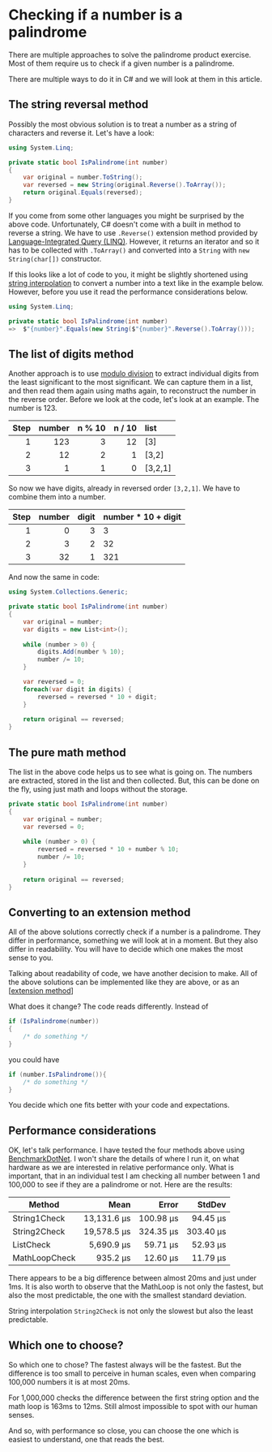 # Checking if a number is a palindrome

There are multiple approaches to solve the palindrome product exercise. 
Most of them require us to check if a given number is a palindrome. 

There are multiple ways to do it in C# and we will look at them in this article. 

## The string reversal method

Possibly the most obvious solution is to treat a number as a string of characters
and reverse it. Let's have a look:

```csharp
using System.Linq;

private static bool IsPalindrome(int number)
{
    var original = number.ToString();
    var reversed = new String(original.Reverse().ToArray());
    return original.Equals(reversed);
}
```

If you come from some other languages you might be surprised by the above code.
Unfortunately, C# doesn't come with a built in method to reverse a string. 
We have to use `.Reverse()` extension method provided by 
[Language-Integrated Query (LINQ)](https://learn.microsoft.com/en-us/dotnet/csharp/programming-guide/concepts/linq/). However, it returns an iterator and so it has to be collected with `.ToArray()` 
and converted into a `String` with `new String(char[])` constructor. 


If this looks like a lot of code to you, it might be slightly shortened using 
[string interpolation](https://learn.microsoft.com/en-us/dotnet/csharp/tutorials/string-interpolation)
to convert a number into a text like in the example below. However, before you use it
read the performance considerations below.

```csharp
using System.Linq;

private static bool IsPalindrome(int number)
=>  $"{number}".Equals(new String($"{number}".Reverse().ToArray()));
```

## The list of digits method

Another approach is to use [modulo division](https://en.wikipedia.org/wiki/Modulo)
to extract individual digits from the least significant to the most significant. 
We can capture them in a list, and then read them again using maths again, 
to reconstruct the number in the reverse order. Before we look at the code, 
let's look at an example. The number is 123. 

| Step | number | n % 10 | n / 10 |    list |
|-----:|-------:|-------:|-------:|:--------|
|    1 |    123 |      3 |     12 | [3]     |
|    2 |     12 |      2 |      1 | [3,2]   |
|    3 |      1 |      1 |      0 | [3,2,1] |

So now we have digits, already in reversed order `[3,2,1]`. We have to combine them into a number.

| Step | number | digit | number * 10 + digit |
|-----:|-------:|------:|:--------------------|
|    1 |      0 |     3 | 3                   |
|    2 |      3 |     2 | 32                  |
|    3 |     32 |     1 | 321                 |

And now the same in code:

```csharp
using System.Collections.Generic;

private static bool IsPalindrome(int number)
{ 
    var original = number;
    var digits = new List<int>();
    
    while (number > 0) { 
        digits.Add(number % 10);
        number /= 10;
    }

    var reversed = 0;
    foreach(var digit in digits) {
        reversed = reversed * 10 + digit;
    }
    
    return original == reversed;
}
```

## The pure math method

The list in the above code helps us to see what is going on. 
The numbers are extracted, stored in the list and then collected. 
But, this can be done on the fly, using just math and loops without the storage. 

```csharp
private static bool IsPalindrome(int number)
{ 
    var original = number;
    var reversed = 0;
    
    while (number > 0) { 
        reversed = reversed * 10 + number % 10;
        number /= 10;
    }
    
    return original == reversed;
}
```

## Converting to an extension method
All of the above solutions correctly check if a number is a palindrome. 
They differ in performance, something we will look at in a moment.
But they also differ in readability. You will have to decide which one makes
the most sense to you. 

Talking about readability of code, we have another decision to make. 
All of the above solutions can be implemented like they are above, or 
as an [[extension method](https://learn.microsoft.com/en-us/dotnet/csharp/programming-guide/classes-and-structs/extension-methods)]

What does it change? The code reads differently. Instead of 

```csharp
if (IsPalindrome(number))
{ 
    /* do something */
}
```

you could have

```csharp
if (number.IsPalindrome()){
    /* do something */
}
```

You decide which one fits better with your code and expectations. 


## Performance considerations

OK, let's talk performance. I have tested the four methods above using
[BenchmarkDotNet](https://benchmarkdotnet.org/). I won't share the details
of where I run it, on what hardware as we are interested in relative performance only. 
What is important, that in an individual test I am checking all number between 1 and 100,000
to see if they are a palindrome or not. Here are the results:


|        Method |        Mean |     Error |    StdDev |
|-------------- |------------:|----------:|----------:|
|  String1Check | 13,131.6 μs | 100.98 μs |  94.45 μs |
|  String2Check | 19,578.5 μs | 324.35 μs | 303.40 μs |
|     ListCheck |  5,690.9 μs |  59.71 μs |  52.93 μs |
| MathLoopCheck |    935.2 μs |  12.60 μs |  11.79 μs |

There appears to be a big difference between almost 20ms and just under 1ms. 
It is also worth to observe that the MathLoop is not only the fastest, but also
the most predictable, the one with the smallest standard deviation. 

String interpolation `String2Check` is not only the slowest but also the least predictable. 

## Which one to choose?

So which one to chose? The fastest always will be the fastest. But the difference is too small
to perceive in human scales, even when comparing 100,000 numbers it is at most 20ms. 

For 1,000,000 checks  the difference between the first string option and the math loop is 163ms to 12ms. 
Still almost impossible to spot with our human senses. 

And so, with performance so close, you can choose the one which is easiest to understand,
one that reads the best. 